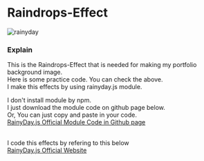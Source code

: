 # Raindrops-Effect

![rainyday](https://user-images.githubusercontent.com/83178592/189035237-3815515f-d839-442b-862e-8fe2f272d1b3.gif)


### Explain

This is the Raindrops-Effect that is needed for making my portfolio background image.
<br/>
Here is some practice code. You can check the above.
<br/>
I make this effects by using rainyday.js module.

I don't install module by npm.
<br/>
I just download the module code on github page below.
<br/>
Or, You can just copy and paste in your code.
<br/>
<a href="https://github.com/mubaidr/rainyday.js/blob/master/src/rainyday.js">RainyDay.js Official Module Code in Github page</a>

<br/>
I code this effects by refering to this <demo code> below
<br/>
<a href="https://mubaidr.js.org/rainyday.js/#options">RainyDay.js Official Website</a>
